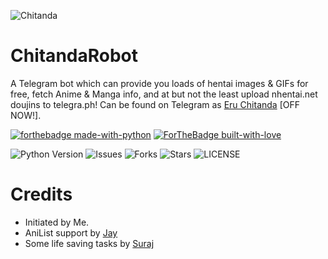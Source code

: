 ![Chitanda](https://telegra.ph/file/76714815887e852bb6247.jpg)
# ChitandaRobot
A Telegram bot which can provide you loads of hentai images & GIFs for free, fetch Anime & Manga info, and at but not the least upload nhentai.net doujins to telegra.ph! Can be found on Telegram as [Eru Chitanda](t.me/ChitandaRobot) [OFF NOW!].

[![forthebadge made-with-python](http://ForTheBadge.com/images/badges/made-with-python.svg)](https://www.python.org/)
[![ForTheBadge built-with-love](http://ForTheBadge.com/images/badges/built-with-love.svg)](https://GitHub.com/IAmKartoon/)</br>

![Python Version](https://img.shields.io/badge/python-3.8-green?style=for-the-badge&logo=appveyor)
![Issues](https://img.shields.io/github/issues/IAmKartoon/ChitandaRobot?style=for-the-badge&logo=appveyor)
![Forks](https://img.shields.io/github/forks/IAmKartoon/ChitandaRobot?style=for-the-badge&logo=appveyor)
![Stars](https://img.shields.io/github/stars/IAmKartoon/ChitandaRobot?style=for-the-badge&logo=appveyor)
![LICENSE](https://img.shields.io/github/license/IAmKartoon/ChitandaRobot?style=for-the-badge&logo=appveyor)

# Credits
- Initiated by Me.
- AniList support by [Jay](github.com/JayPatel1314)
- Some life saving tasks by [Suraj](github.com/SurajRaj4542)
